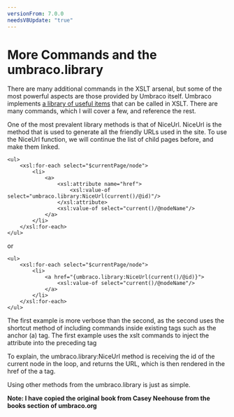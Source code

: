 ```yaml
---
versionFrom: 7.0.0
needsV8Update: "true"
---
```


# More Commands and the umbraco.library
There are many additional commands in the XSLT arsenal, but some of the most powerful aspects are those provided by Umbraco itself.  Umbraco implements [a library of useful items](https://our.umbraco.com/wiki/reference/umbracolibrary) that can be called in XSLT.  There are many commands, which I will cover a few, and reference the rest.

One of the most prevalent library methods is that of NiceUrl.  NiceUrl is the method that is used to generate all the friendly URLs used in the site.  To use the NiceUrl function, we will continue the list of child pages before, and make them linked.

	<ul>
		<xsl:for-each select="$currentPage/node">
			<li>
				<a>
					<xsl:attribute name="href">
						<xsl:value-of select="umbraco.library:NiceUrl(current()/@id)"/>
					</xsl:attribute>
					<xsl:value-of select="current()/@nodeName"/>
				</a>
			</li>
		</xsl:for-each>
	</ul>
	
or

	<ul>
		<xsl:for-each select="$currentPage/node">
			<li>
				<a href="{umbraco.library:NiceUrl(current()/@id)}">
					<xsl:value-of select="current()/@nodeName"/>
				</a>
			</li>
		</xsl:for-each>
	</ul>
	
The first example is more verbose than the second, as the second uses the shortcut method of including commands inside existing tags such as the anchor (a) tag.  The first example uses the xslt commands to inject the attribute into the preceding tag

To explain, the umbraco.library:NiceUrl method is receiving the id of the current node in the loop, and returns the URL, which is then rendered in the href of the a tag.

Using other methods from the umbraco.library is just as simple.

**Note: I have copied the original book from Casey Neehouse from the books section of umbraco.org**